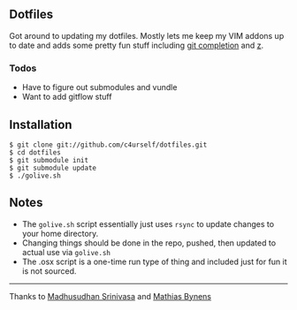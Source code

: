 ## Dotfiles

Got around to updating my dotfiles. Mostly lets me keep my VIM addons up to date and adds some pretty
fun stuff including [git completion](https://blogs.oracle.com/linuxnstuff/entry/recommended_git-completionbash) and [z](https://github.com/rupa/z/).

### Todos

* Have to figure out submodules and vundle 
* Want to add gitflow stuff

## Installation

    $ git clone git://github.com/c4urself/dotfiles.git
    $ cd dotfiles
    $ git submodule init
    $ git submodule update
    $ ./golive.sh

## Notes

* The `golive.sh` script essentially just uses `rsync` to update changes to your home directory.
* Changing things should be done in the repo, pushed, then updated to actual use via `golive.sh`
* The .osx script is a one-time run type of thing and included just for fun it is not sourced.

---

Thanks to [Madhusudhan Srinivasa](https://github.com/madhums/dotfiles) and [Mathias Bynens](https://github.com/mathiasbynens/dotfiles)
